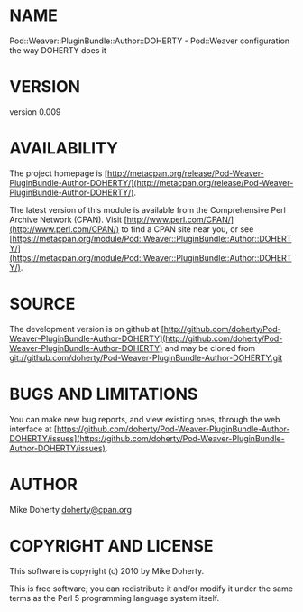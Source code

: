 # NAME

Pod::Weaver::PluginBundle::Author::DOHERTY - Pod::Weaver configuration the way DOHERTY does it

# VERSION

version 0.009

# AVAILABILITY

The project homepage is [http://metacpan.org/release/Pod-Weaver-PluginBundle-Author-DOHERTY/](http://metacpan.org/release/Pod-Weaver-PluginBundle-Author-DOHERTY/).

The latest version of this module is available from the Comprehensive Perl
Archive Network (CPAN). Visit [http://www.perl.com/CPAN/](http://www.perl.com/CPAN/) to find a CPAN
site near you, or see [https://metacpan.org/module/Pod::Weaver::PluginBundle::Author::DOHERTY/](https://metacpan.org/module/Pod::Weaver::PluginBundle::Author::DOHERTY/).

# SOURCE

The development version is on github at [http://github.com/doherty/Pod-Weaver-PluginBundle-Author-DOHERTY](http://github.com/doherty/Pod-Weaver-PluginBundle-Author-DOHERTY)
and may be cloned from [git://github.com/doherty/Pod-Weaver-PluginBundle-Author-DOHERTY.git](git://github.com/doherty/Pod-Weaver-PluginBundle-Author-DOHERTY.git)

# BUGS AND LIMITATIONS

You can make new bug reports, and view existing ones, through the
web interface at [https://github.com/doherty/Pod-Weaver-PluginBundle-Author-DOHERTY/issues](https://github.com/doherty/Pod-Weaver-PluginBundle-Author-DOHERTY/issues).

# AUTHOR

Mike Doherty <doherty@cpan.org>

# COPYRIGHT AND LICENSE

This software is copyright (c) 2010 by Mike Doherty.

This is free software; you can redistribute it and/or modify it under
the same terms as the Perl 5 programming language system itself.
